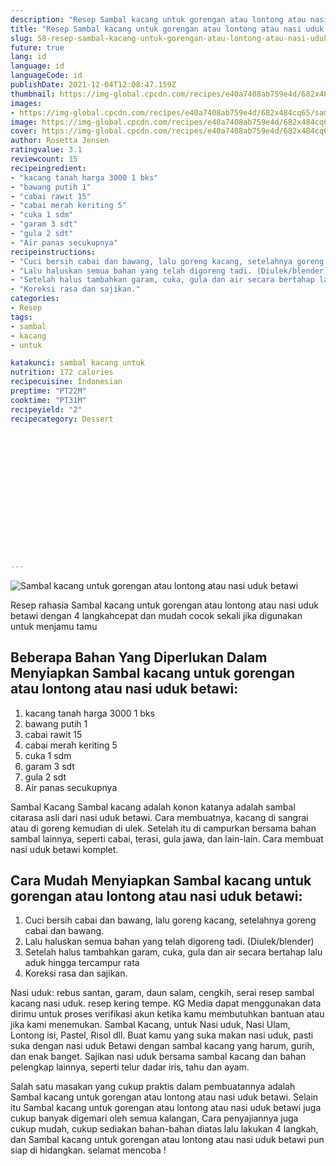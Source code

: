 ```yaml
---
description: "Resep Sambal kacang untuk gorengan atau lontong atau nasi uduk betawi, Sempurna"
title: "Resep Sambal kacang untuk gorengan atau lontong atau nasi uduk betawi, Sempurna"
slug: 58-resep-sambal-kacang-untuk-gorengan-atau-lontong-atau-nasi-uduk-betawi-sempurna
future: true
lang: id
language: id
languageCode: id
publishDate: 2021-12-04T12:08:47.159Z 
thumbnail: https://img-global.cpcdn.com/recipes/e40a7408ab759e4d/682x484cq65/sambal-kacang-untuk-gorengan-atau-lontong-atau-nasi-uduk-betawi-foto-resep-utama.png
images:
- https://img-global.cpcdn.com/recipes/e40a7408ab759e4d/682x484cq65/sambal-kacang-untuk-gorengan-atau-lontong-atau-nasi-uduk-betawi-foto-resep-utama.png
image: https://img-global.cpcdn.com/recipes/e40a7408ab759e4d/682x484cq65/sambal-kacang-untuk-gorengan-atau-lontong-atau-nasi-uduk-betawi-foto-resep-utama.png
cover: https://img-global.cpcdn.com/recipes/e40a7408ab759e4d/682x484cq65/sambal-kacang-untuk-gorengan-atau-lontong-atau-nasi-uduk-betawi-foto-resep-utama.png
author: Rosetta Jensen
ratingvalue: 3.1
reviewcount: 15
recipeingredient:
- "kacang tanah harga 3000 1 bks"
- "bawang putih 1"
- "cabai rawit 15"
- "cabai merah keriting 5"
- "cuka 1 sdm"
- "garam 3 sdt"
- "gula 2 sdt"
- "Air panas secukupnya"
recipeinstructions:
- "Cuci bersih cabai dan bawang, lalu goreng kacang, setelahnya goreng cabai dan bawang."
- "Lalu haluskan semua bahan yang telah digoreng tadi. (Diulek/blender)"
- "Setelah halus tambahkan garam, cuka, gula dan air secara bertahap lalu aduk hingga tercampur rata"
- "Koreksi rasa dan sajikan."
categories:
- Resep
tags:
- sambal
- kacang
- untuk

katakunci: sambal kacang untuk 
nutrition: 172 calories
recipecuisine: Indonesian
preptime: "PT22M"
cooktime: "PT31M"
recipeyield: "2"
recipecategory: Dessert


     
    
    
    
    
    
    
    
    
    
    
      
    
---
```



![Sambal kacang untuk gorengan atau lontong atau nasi uduk betawi](https://img-global.cpcdn.com/recipes/e40a7408ab759e4d/682x484cq65/sambal-kacang-untuk-gorengan-atau-lontong-atau-nasi-uduk-betawi-foto-resep-utama.png)

Resep rahasia Sambal kacang untuk gorengan atau lontong atau nasi uduk betawi    dengan 4 langkahcepat dan mudah cocok sekali jika digunakan untuk menjamu tamu

<!--inarticleads1-->

## Beberapa Bahan Yang Diperlukan Dalam Menyiapkan Sambal kacang untuk gorengan atau lontong atau nasi uduk betawi:

1. kacang tanah harga 3000 1 bks
1. bawang putih 1
1. cabai rawit 15
1. cabai merah keriting 5
1. cuka 1 sdm
1. garam 3 sdt
1. gula 2 sdt
1. Air panas secukupnya

Sambal Kacang Sambal kacang adalah konon katanya adalah sambal citarasa asli dari nasi uduk betawi. Cara membuatnya, kacang di sangrai atau di goreng kemudian di ulek. Setelah itu di campurkan bersama bahan sambal lainnya, seperti cabai, terasi, gula jawa, dan lain-lain. Cara membuat nasi uduk betawi komplet. 

<!--inarticleads2-->

## Cara Mudah Menyiapkan Sambal kacang untuk gorengan atau lontong atau nasi uduk betawi:

1. Cuci bersih cabai dan bawang, lalu goreng kacang, setelahnya goreng cabai dan bawang.
1. Lalu haluskan semua bahan yang telah digoreng tadi. (Diulek/blender)
1. Setelah halus tambahkan garam, cuka, gula dan air secara bertahap lalu aduk hingga tercampur rata
1. Koreksi rasa dan sajikan.


Nasi uduk: rebus santan, garam, daun salam, cengkih, serai resep sambal kacang nasi uduk. resep kering tempe. KG Media dapat menggunakan data dirimu untuk proses verifikasi akun ketika kamu membutuhkan bantuan atau jika kami menemukan. Sambal Kacang, untuk Nasi uduk, Nasi Ulam, Lontong isi, Pastel, Risol dll. Buat kamu yang suka makan nasi uduk, pasti suka dengan nasi uduk Betawi dengan sambal kacang yang harum, gurih, dan enak banget. Sajikan nasi uduk bersama sambal kacang dan bahan pelengkap lainnya, seperti telur dadar iris, tahu dan ayam. 

Salah satu masakan yang cukup praktis dalam pembuatannya adalah  Sambal kacang untuk gorengan atau lontong atau nasi uduk betawi. Selain itu  Sambal kacang untuk gorengan atau lontong atau nasi uduk betawi  juga cukup banyak digemari oleh semua kalangan, Cara penyajiannya juga cukup mudah, cukup sediakan bahan-bahan diatas lalu lakukan 4 langkah, dan  Sambal kacang untuk gorengan atau lontong atau nasi uduk betawi  pun siap di hidangkan. selamat mencoba !
